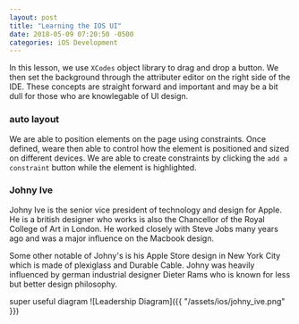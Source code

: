 ```yaml
---
layout: post
title: "Learning the IOS UI"
date: 2018-05-09 07:20:50 -0500
categories: iOS Development 
---
```


In this lesson, we use `XCodes` object library to drag and drop a button. We then set the background through the attributer editor on the right side of the IDE. These concepts are straight forward and important and may be a bit dull for those who are knowlegable of UI design.

### auto layout
We are able to position elements on the page using constraints. Once defined, weare then able to control how the element is positioned and sized on different devices. We are able to create constraints by clicking the `add a constraint` button while the element is highlighted. 

### Johny Ive
Johny Ive is the senior vice president of technology and design for Apple. He is a british designer who works is also the Chancellor of the Royal College of Art in London. He worked closely with Steve Jobs many years ago and was a major influence on the Macbook design. 

Some other notable of Johny's is his Apple Store design in New York City which is made of plexiglass and Durable Cable. Johny was heavily influenced by german industrial designer Dieter Rams who is known for less but better design philosophy. 

super useful diagram
![Leadership Diagram]({{ "/assets/ios/johny_ive.png" }}) 

